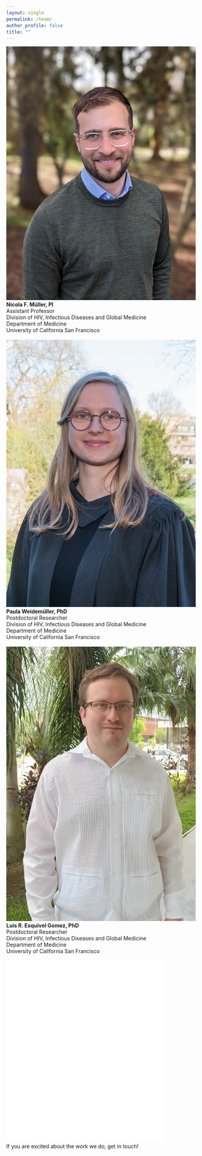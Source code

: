 ```yaml
---
layout: single
permalink: /team/
author_profile: false
title: ""
---
```


<div class="team-container">
  <div class="team-member">
    <a href="/team/NicolaMueller">
      <img src="/assets/images/Nicola.jpeg" title="Nicola F. Müller, PI">
    </a>
    <div class="team-info">
      <strong>Nicola F. Müller, PI</strong><br/>
      Assistant Professor<br/>
      Division of HIV, Infectious Diseases and Global Medicine<br/>
      Department of Medicine<br/>
      University of California San Francisco<br/><br/>
    </div>
  </div>

  <div class="team-member">
    <a href="/team/Paula">
      <img src="/assets/images/Paula.jpeg" title="Paula Weidemüller, PhD">
    </a>
    <div class="team-info">
      <strong>Paula Weidemüller, PhD</strong><br/>
      Postdoctoral Researcher<br/>
      Division of HIV, Infectious Diseases and Global Medicine<br/>
      Department of Medicine<br/>
      University of California San Francisco<br/><br/>
    </div>
  </div>

  <div class="team-member">
    <a href="/team/Luis">
      <img src="/assets/images/Luis.jpg" title="Luis R. Esquivel Gomez, PhD">
    </a>
    <div class="team-info">
      <strong>Luis R. Esquivel Gomez, PhD</strong><br/>
      Postdoctoral Researcher<br/>
      Division of HIV, Infectious Diseases and Global Medicine<br/>
      Department of Medicine<br/>
      University of California San Francisco<br/><br/>
    </div>
  </div>

  <div class="team-member">
    <a href="/join/">
      <img src="/assets/images/blank.png">
    </a>
    <div class="team-info">
      If you are excited about the work we do, get in touch!<br/><br/>
    </div>
  </div>
</div>
